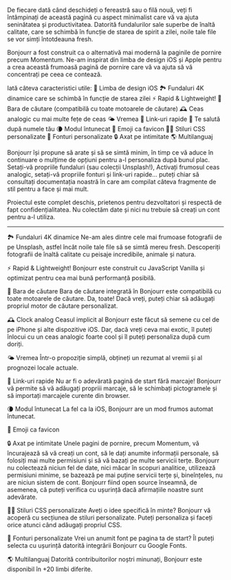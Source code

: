 De fiecare dată când deschideți o fereastră sau o filă nouă, veți fi întâmpinați de această pagină cu aspect minimalist care vă va ajuta seninătatea și productivitatea. Datorită fundalurilor sale superbe de înaltă calitate, care se schimbă în funcție de starea de spirit a zilei, noile tale file se vor simți întotdeauna fresh.

Bonjourr a fost construit ca o alternativă mai modernă la paginile de pornire precum Momentum. Ne-am inspirat din limba de design iOS și Apple pentru a crea această frumoasă pagină de pornire care vă va ajuta să vă concentrați pe ceea ce contează.

Iată câteva caracteristici utile:
🍏 Limba de design iOS
🏞 Fundaluri 4K dinamice care se schimbă în funcție de starea zilei
⚡️ Rapid & Lightweight!
🔎 Bara de căutare (compatibilă cu toate motoarele de căutare)
🕰 Ceas analogic cu mai multe fețe de ceas
🌤 Vremea
🔗 Link-uri rapide
👋 Te salută după numele tău
🌘 Modul întunecat
🥖 Emoji ca favicon
🧑‍💻 Stiluri CSS personalizate
📝 Fonturi personalizate
🔒 Axat pe intimitate
🌎 Multilanguaj

Bonjourr își propune să arate și să se simtă minim, în timp ce vă aduce în continuare o mulțime de opțiuni pentru a-l personaliza după bunul plac. Setați-vă propriile fundaluri (sau colecții Unsplash!), Activați frumosul ceas analogic, setați-vă propriile fonturi și link-uri rapide... puteți chiar să consultați documentația noastră în care am compilat câteva fragmente de stil pentru a face și mai mult.

Proiectul este complet deschis, prietenos pentru dezvoltatori și respectă de fapt confidențialitatea. Nu colectăm date și nici nu trebuie să creați un cont pentru a-l utiliza.

---

🏞 Fundaluri 4K dinamice
Ne-am ales dintre cele mai frumoase fotografii de pe Unsplash, astfel încât noile tale file să se simtă mereu fresh. Descoperiți fotografii de înaltă calitate cu peisaje incredibile, animale și natura.

⚡️ Rapid & Lightweight!
Bonjourr este construit cu JavaScript Vanilla și optimizat pentru cea mai bună performanță posibilă.

🔎 Bara de căutare
Bara de căutare integrată în Bonjourr este compatibilă cu toate motoarele de căutare. Da, toate! Dacă vreți, puteți chiar să adăugați propriul motor de căutare personalizat.

🕰 Clock analog
Ceasul implicit al Bonjourr este făcut să semene cu cel de pe iPhone și alte dispozitive iOS. Dar, dacă vreți ceva mai exotic, îl puteți înlocui cu un ceas analogic foarte cool și îl puteți personaliza după cum doriți.

🌤 Vremea
Într-o propoziție simplă, obțineți un rezumat al vremii și al prognozei locale actuale.

🔗 Link-uri rapide
Nu ar fi o adevărată pagină de start fără marcaje! Bonjourr vă permite să vă adăugați propriii marcaje, să le schimbați pictogramele și să importați marcajele curente din browser.

🌘 Modul întunecat
La fel ca la iOS, Bonjourr are un mod frumos automat întunecat.

🥖 Emoji ca favicon

🔒 Axat pe intimitate
Unele pagini de pornire, precum Momentum, vă încurajează să vă creați un cont, să le dați anumite informații personale, să folosiți mai multe permisiuni și să vă bazați pe multe servicii terțe. Bonjourr nu colectează niciun fel de date, nici măcar în scopuri analitice, utilizează permisiuni minime, se bazează pe mai puține servicii terțe și, bineînțeles, nu are niciun sistem de cont. Bonjourr fiind open source înseamnă, de asemenea, că puteți verifica cu ușurință dacă afirmațiile noastre sunt adevărate.

🧑‍💻 Stiluri CSS personalizate
Aveți o idee specifică în minte? Bonjourr vă acoperă cu secțiunea de stiluri personalizate. Puteți personaliza și faceți orice atunci când adăugați propriul CSS.

📝 Fonturi personalizate
Vrei un anumit font pe pagina ta de start? Îl puteți selecta cu ușurință datorită integrării Bonjourr cu Google Fonts.

🌎 Multilanguaj
Datorită contribuitorilor noștri minunați, Bonjourr este disponibil în +20 limbi diferite.
